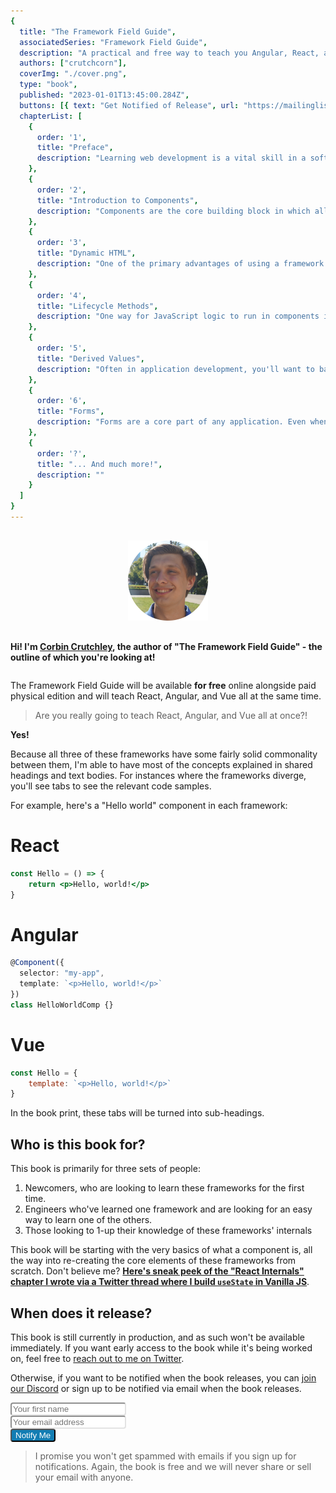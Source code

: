 ```yaml
---
{
  title: "The Framework Field Guide",
  associatedSeries: "Framework Field Guide",
  description: "A practical and free way to teach you Angular, React, and Vue all at once, removing that ever-present desire to switch careers all programmers have.\n\nCurrently in production.",
  authors: ["crutchcorn"],
  coverImg: "./cover.png",
  type: "book",
  published: "2023-01-01T13:45:00.284Z",
  buttons: [{ text: "Get Notified of Release", url: "https://mailinglist.unicorn-utterances.com/subscribe" }],
  chapterList: [
    {
      order: '1', 
      title: "Preface",
      description: "Learning web development is a vital skill in a software engineer's toolbox. Let's talk about why you should learn it and what this book will cover.",
    }, 
    {
      order: '2', 
      title: "Introduction to Components",
      description: "Components are the core building block in which all applications written with React, Angular, and Vue are built. Let's explore what they are and how to build them.",
    }, 
    {
      order: '3', 
      title: "Dynamic HTML",
      description: "One of the primary advantages of using a framework is the ability to quickly generate dynamic HTML from JavaScript logic. Let's walk through some examples.",
    }, 
    {
      order: '4', 
      title: "Lifecycle Methods",
      description: "One way for JavaScript logic to run in components is for a framework to call a specific bit of JS when an event occurs. These are called 'Lifecycle methods'.",
    }, 
    {
      order: '5', 
      title: "Derived Values",
      description: "Often in application development, you'll want to base one variable's value off of another. There are a few ways of doing this - some easier than others.",
    }, 
    {
      order: '6', 
      title: "Forms",
      description: "Forms are a core part of any application. Even when a single input, it can be tricky to manage where the state should live. Let's learn how to do so with React, Angular, and Vue.",
    },
    {
      order: '?', 
      title: "... And much more!",
      description: ""
    }
  ]
}
---
```


<div style="display: flex; align-items: center; justify-content: center; flex-wrap: wrap">
<div  style="margin: 1rem; width: 128px; flex-shrink: 0;">
<img src="./crutchcorn.png" alt="" data-nozoom="true"/>
</div>
<p style="width: 1px; flex-grow: 1; flex-shrink: 1; min-width: 350px; font-weight: bold;">Hi! I'm <a href="https://crutchcorn.dev">Corbin Crutchley</a>, the author of "The Framework Field Guide" - the outline of which you're looking at!</p>
</div>

The Framework Field Guide will be available **for free** online alongside paid physical edition and will teach React, Angular, and Vue all at the same time.

> Are you really going to teach React, Angular, and Vue all at once?!

**Yes!**

Because all three of these frameworks have some fairly solid commonality between them, I'm able to have most of the concepts explained in shared headings and text bodies.
For instances where the frameworks diverge, you'll see tabs to see the relevant code samples.

For example, here's a "Hello world" component in each framework:

<!-- tabs:start -->
# React

```jsx
const Hello = () => {
	return <p>Hello, world!</p>
}
```

# Angular

```typescript
@Component({
  selector: "my-app",
  template: `<p>Hello, world!</p>`
})
class HelloWorldComp {}
```

# Vue

```javascript
const Hello = {
	template: `<p>Hello, world!</p>`
}
```

<!-- tabs:end -->

In the book print, these tabs will be turned into sub-headings.

## Who is this book for?

This book is primarily for three sets of people:

1) Newcomers, who are looking to learn these frameworks for the first time.
2) Engineers who've learned one framework and are looking for an easy way to learn one of the others.
3) Those looking to 1-up their knowledge of these frameworks' internals

This book will be starting with the very basics of what a component is, all the way into re-creating the core elements of
these frameworks from scratch. Don't believe me? [**Here's sneak peek of the "React Internals" chapter I wrote via a Twitter thread where I build `useState` in Vanilla JS**](https://twitter.com/crutchcorn/status/1527059744392814592).

## When does it release?

This book is still currently in production, and as such won't be available immediately. If you want early access to the book
while it's being worked on, feel free to [reach out to me on Twitter](https://twitter.com/crutchcorn/).

Otherwise, if you want to be notified when the book releases, you can [join our Discord](https://discord.com/invite/FMcvc6T)
or sign up to be notified via email when the book releases.

<form action="https://app.convertkit.com/forms/1254394/subscriptions" class="seva-form formkit-form" method="post" style="border: none;"
    data-sv-form="1254394" data-uid="882d42bb6f" data-format="inline" data-version="5"
    data-options="{&quot;settings&quot;:{&quot;after_subscribe&quot;:{&quot;action&quot;:&quot;redirect&quot;,&quot;success_message&quot;:&quot;Success! Now check your email to confirm your subscription.&quot;,&quot;redirect_url&quot;:&quot;https://unicorn-utterances.com/confirm&quot;},&quot;analytics&quot;:{&quot;google&quot;:null,&quot;fathom&quot;:null,&quot;facebook&quot;:null,&quot;segment&quot;:null,&quot;pinterest&quot;:null,&quot;sparkloop&quot;:null,&quot;googletagmanager&quot;:null},&quot;modal&quot;:{&quot;trigger&quot;:&quot;timer&quot;,&quot;scroll_percentage&quot;:null,&quot;timer&quot;:5,&quot;devices&quot;:&quot;all&quot;,&quot;show_once_every&quot;:15},&quot;powered_by&quot;:{&quot;show&quot;:false,&quot;url&quot;:&quot;https://convertkit.com/features/forms?utm_campaign=poweredby&amp;utm_content=form&amp;utm_medium=referral&amp;utm_source=dynamic&quot;},&quot;recaptcha&quot;:{&quot;enabled&quot;:false},&quot;return_visitor&quot;:{&quot;action&quot;:&quot;hide&quot;,&quot;custom_content&quot;:&quot;&quot;},&quot;slide_in&quot;:{&quot;display_in&quot;:&quot;bottom_right&quot;,&quot;trigger&quot;:&quot;timer&quot;,&quot;scroll_percentage&quot;:null,&quot;timer&quot;:5,&quot;devices&quot;:&quot;all&quot;,&quot;show_once_every&quot;:15},&quot;sticky_bar&quot;:{&quot;display_in&quot;:&quot;top&quot;,&quot;trigger&quot;:&quot;timer&quot;,&quot;scroll_percentage&quot;:null,&quot;timer&quot;:5,&quot;devices&quot;:&quot;all&quot;,&quot;show_once_every&quot;:15}},&quot;version&quot;:&quot;5&quot;}"
    min-width="400 500 600 700 800">
    <div data-style="clean">
        <ul class="formkit-alert formkit-alert-error" data-element="errors" data-group="alert"></ul>
        <div data-element="fields" data-stacked="false" class="seva-fields formkit-fields">
            <div class="formkit-field"><input class="formkit-input" aria-label="Your first name"
                    style="color: rgb(0, 0, 0); border-color: rgb(227, 227, 227); border-radius: 4px; font-weight: 400;"
                    name="fields[first_name]" placeholder="Your first name" type="text"></div>
            <div class="formkit-field"><input class="formkit-input" name="email_address"
                    style="color: rgb(0, 0, 0); border-color: rgb(227, 227, 227); border-radius: 4px; font-weight: 400;"
                    aria-label="Your email address" placeholder="Your email address" required="" type="email"></div>
            <button data-element="submit" class="formkit-submit formkit-submit"
                style="color: rgb(255, 255, 255); background-color: rgb(18, 125, 179); border-radius: 4px; font-weight: 400;">
                <div class="formkit-spinner">
                    <div></div>
                    <div></div>
                    <div></div>
                </div><span class="">Notify Me</span>
            </button>
        </div>
    </div>
</form>

> I promise you won't get spammed with emails if you sign up for notifications. Again, the book is free and we will never share or sell your email with anyone.
